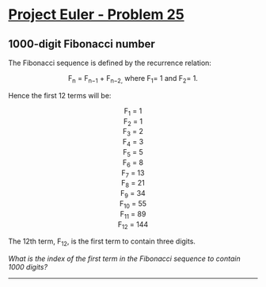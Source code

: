 [Project Euler - Problem 25](https://projecteuler.net/problem=25)
======

1000-digit Fibonacci number
------

The Fibonacci sequence is defined by the recurrence relation:

<p align="center">
   F<sub>n</sub> = F<sub>n−1</sub> + F<sub>n−2,</sub>
 where 
   F<sub>1</sub>= 1
 and 
   F<sub>2</sub>= 1.
</p>

Hence the first 12 terms will be:

<p align="center">
 F<sub>1</sub>  =   1<br>
 F<sub>2</sub>  =   1<br>
 F<sub>3</sub>  =   2<br>
 F<sub>4</sub>  =   3<br>
 F<sub>5</sub>  =   5<br>
 F<sub>6</sub>  =   8<br>
 F<sub>7</sub>  =  13<br>
 F<sub>8</sub>  =  21<br>
 F<sub>9</sub>  =  34<br>
 F<sub>10</sub> =  55<br>
 F<sub>11</sub> =  89<br>
 F<sub>12</sub> = 144<br>
</p>

The 12th term, F<sub>12</sub>, is the first term to contain three digits.

*What is the index of the first term in the Fibonacci sequence to contain 1000 digits?*

-----
